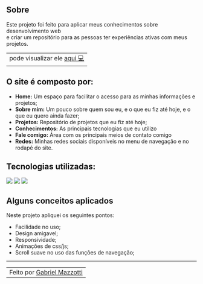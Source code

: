 ## Sobre

Este projeto foi feito para aplicar meus conhecimentos sobre desenvolvimento web<br>
e criar um repositório para as pessoas ter experiências ativas com meus projetos.<br>

<table>
    <td>
     pode visualizar ele <a href="https://gabrielmazzotti.vercel.app/">aqui 💻</a>
    </td>
</table>

##  O site é composto por:

- **Home:** Um espaço para facilitar o acesso para as minhas informações e projetos;
- **Sobre mim:** Um pouco sobre quem sou eu, e o que eu fiz até hoje, e o que eu quero ainda fazer;
- **Projetos:** Repositório de projetos que eu fiz até hoje;
- **Conhecimentos:** As principais tecnologias que eu utilizo
- **Fale comigo:** Área com os principais meios de contato comigo
- **Redes:** Minhas redes sociais disponíveis no menu de navegação e no rodapé do site.

## Tecnologias utilizadas:

<div>
    <img src="https://img.shields.io/badge/HTML5-E34F26?style=for-the-badge&logo=html5&logoColor=white" />
    <img src="https://img.shields.io/badge/CSS3-1572B6?style=for-the-badge&logo=css3&logoColor=white" />
    <img src="https://img.shields.io/badge/JavaScript-F7DF1E?style=for-the-badge&logo=javascript&logoColor=black" />
</div>

## Alguns conceitos aplicados

Neste projeto apliquei os seguintes pontos:
+ Facilidade no uso;
+ Design amigavel;
+ Responsividade;
+ Animações de css/js;
+ Scroll suave no uso das funções de navegação;


---

<table>
    <td>
      Feito por <a href="https://github.com/Mazzotti1">Gabriel Mazzotti</a>
    </td>
</table>
